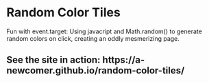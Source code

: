 <h1>Random Color Tiles</h1>
    Fun with event.target: Using javacript and Math.random() to generate random colors on click, creating an oddly mesmerizing page.
    <h2>See the site in action: https://a-newcomer.github.io/random-color-tiles/</h2>